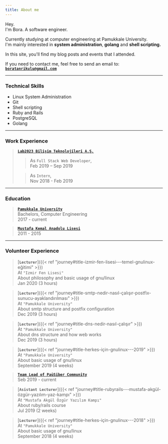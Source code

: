 ```yaml
---
title: About me
---
```


Hey.  
I'm Bora. A software engineer.  

Currently studying at computer engineering at Pamukkale University.  
I'm mainly interested in **system administration**, **golang** and **shell scripting.**  

In this site, you'll find my blog posts and events that I attended.  

If you need to contact me, feel free to send an email to: [**`boratanrikulu@gmail.com`**](mailto:boratanrikulu@gmail.com)

<!-- > "Dinlenmemek üzere yola çıkanlar asla yorulmazlar." -->

---

### Technical Skills

- Linux System Administration
- Git
- Shell scripting
- Ruby and Rails
- PostgreSQL
- Golang

---

### Work Experience

> [**`Lab2023 Bilişim Teknolojileri A.Ş.`**](https://lab2023.com/)  
  >> As `Full Stack Web Developer`,  
    Feb 2019 – Sep 2019  
>
  >> As `Intern`,   
    Nov 2018 - Feb 2019  

---

### Education

> [**`Pamukkale University`**](http://www.pau.edu.tr/)  
> Bachelors, Computer Engineering  
  2017 - current

> [**`Mustafa Kemal Anadolu Lisesi`**](http://mkal35.meb.k12.tr/)  
> 2011 - 2015

---

### Volunteer Experience

> [**`Lecturer`**]({{< ref "journey#title-izmir-fen-lisesi---temel-gnulinux-eğitimi" >}})  
> At `"Izmir Fen Lisesi"`  
  About philosophy and basic usage of gnu/linux  
  Jan 2020 (3 hours)  

> [**`Lecturer`**]({{< ref "journey#title-smtp-nedir-nasıl-çalışır-postfix-sunucu-ayaklandırılması" >}})  
> At `"Pamukkale University"`  
  About smtp structure and postfix configuration  
  Dec 2019 (3 hours)  

> [**`Lecturer`**]({{< ref "journey#title-dns-nedir-nasıl-çalışır" >}})  
> At `"Pamukkale University"`  
  About dns structure and how web works  
  Dec 2019 (3 hours)  

> [**`Lecturer`**]({{< ref "journey#title-herkes-için-gnulinux---2019" >}})  
> At `"Pamukkale University" `  
  About basic usage of gnu/linux  
  September 2019 (4 weeks)  

> [**`Team Lead of PaüSiber Community`**](https://pausiber.xyz)  
  Seb 2019 - current  

> [**`Asistant Lecturer`**]({{< ref "journey#title-rubyrails---mustafa-akgül-özgür-yazılım-yaz-kampı" >}})  
> At `"Mustafa Akgül Özgür Yazılım Kampı"`  
  About ruby/rails course   
  Jul 2019 (2 weeks)  

> [**`Lecturer`**]({{< ref "journey#title-herkes-için-gnulinux---2018" >}})  
> At `"Pamukkale University"`  
  About basic usage of gnu/linux  
  September 2018 (4 weeks)  
